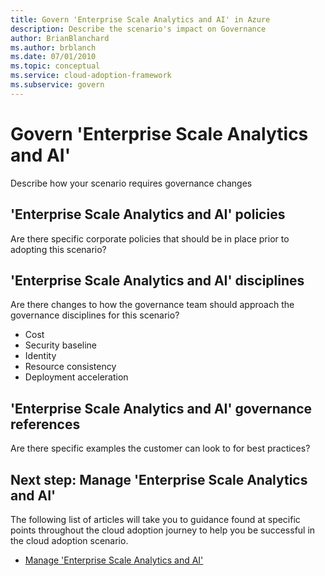 ```yaml
---
title: Govern 'Enterprise Scale Analytics and AI' in Azure
description: Describe the scenario's impact on Governance
author: BrianBlanchard
ms.author: brblanch
ms.date: 07/01/2010
ms.topic: conceptual
ms.service: cloud-adoption-framework
ms.subservice: govern
---
```


# Govern 'Enterprise Scale Analytics and AI'

Describe how your scenario requires governance changes

## 'Enterprise Scale Analytics and AI' policies

Are there specific corporate policies that should be in place prior to adopting this scenario?

## 'Enterprise Scale Analytics and AI' disciplines

Are there changes to how the governance team should approach the governance disciplines for this scenario?

- Cost
- Security baseline
- Identity
- Resource consistency
- Deployment acceleration

## 'Enterprise Scale Analytics and AI' governance references

Are there specific examples the customer can look to for best practices?

## Next step: Manage 'Enterprise Scale Analytics and AI'

The following list of articles will take you to guidance found at specific points throughout the cloud adoption journey to help you be successful in the cloud adoption scenario.

- [Manage 'Enterprise Scale Analytics and AI'](./manage.md)
